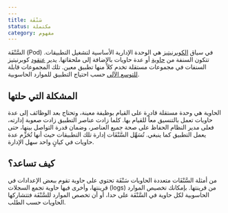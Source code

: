 ```yaml
---
---
title: سَنْفَة
status: مكتملة
category: مفهوم
---
```


السَّنْفَة (Pod) في سياق [الكوبرنيتيز](/kubernetes/)
هي الوحدة الإدارية الأساسية لتشغيل التطبيقات.
تتكون السنفة من [حاوية](/ar/container/) أو عدة حاويات بالإضافة إلى ملحقاتها.
يدير [عنقود](/ar/cluster/) كوبرنيتيز السنفات في مجموعات مستقلة تخدم كلاً منها تطبيق معين.
تلك المجموعات قابلة [للتوسع الآلي](/ar/auto-scaling/) حسب احتياج التطبيق للموارد الحاسوبية.

## المشكلة التي حلتها
الحاوية هي وحدة مستقلة قادرة على القيام بوظيفة معينة،
وتحتاج بعد الوظائف إلى عدة حاويات تعمل بالتنسيق معاً للقيام بها.
كلما زادت عناصر التطبيق زادت صعوبة إدارته،
فعلى مدير النظام الحفاظ على صحة جميع العناصر،
وضمان قدرة التواصل بينها، 
حتى يعمل التطبيق كما ينبغي.
تُسَهِّل السَّنْفَات إدارة تلك التطبيقات
حيث أنها تُحَزِّم عدة حاويات في كيانٍ واحد سهل الإدارة.

## كيف تساعد؟
من أمثلة السَّنْفَات متعددة الحاويات سَنْفَة تحتوي على حاوية تقوم ببعض الإعدادات في قرينتها،
وأخرى فيها حاوية تجمع السجلات (logs) من قرينتها.
بإمكانك تخصيص الموارد الحاسوبية لكل حاوية في السَّنْفَة على حدا،
أو أن تخصص الموارد للسَّنْفَة فتتشاركها الحاويات حسب الطلب. 